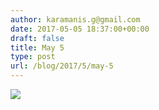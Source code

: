 ```yaml
---
author: karamanis.g@gmail.com
date: 2017-05-05 18:37:00+00:00
draft: false
title: May 5
type: post
url: /blog/2017/5/may-5
---
```


![](/images/2017-05-05-20175may-5/image-asset.jpeg)

